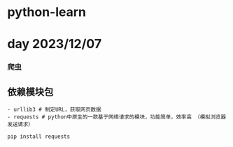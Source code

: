 <!--
 * @Author: error: error: git config user.name & please set dead value or install git && error: git config user.email & please set dead value or install git & please set dead value or install git
 * @Date: 2023-12-06 18:52:19
 * @LastEditors: error: error: git config user.name & please set dead value or install git && error: git config user.email & please set dead value or install git & please set dead value or install git
 * @LastEditTime: 2023-12-07 22:28:06
 * @FilePath: \python-learn\大数据\README.md
 * @Description: 这是默认设置,请设置`customMade`, 打开koroFileHeader查看配置 进行设置: https://github.com/OBKoro1/koro1FileHeader/wiki/%E9%85%8D%E7%BD%AE
-->
# python-learn
# day 2023/12/07

### 爬虫

## 依赖模块包
    - urllib3 # 制定URL，获取网页数据
    - requests # python中原生的一款基于网络请求的模块，功能简单，效率高 （模拟浏览器发送请求）

    pip install requests

